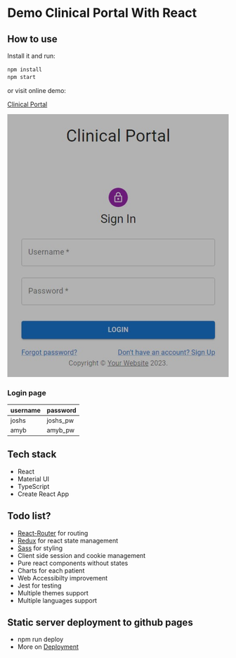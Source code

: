 # Demo Clinical Portal With React

## How to use
Install it and run:

```sh
npm install
npm start
```

or visit online demo: 

[Clinical Portal](https://jimuyouyou.github.io/clinical-portal)

![Login Page](https://raw.githubusercontent.com/jimuyouyou/clinical-portal/main/public/login.jpeg  "Screenshots")

### Login page
| username | password |
| -------- | -------- |
| joshs    | joshs_pw |
| amyb     | amyb_pw  |

## Tech stack
- React
- Material UI
- TypeScript
- Create React App

## Todo list?
- [React-Router](https://reactrouter.com/en/main) for routing
- [Redux](https://redux.js.org/) for react state management
- [Sass](https://sass-lang.com/) for styling
- Client side session and cookie management
- Pure react components without states
- Charts for each patient
- Web Accessibilty improvement
- Jest for testing
- Multiple themes support
- Multiple languages support

## Static server deployment to github pages
- npm run deploy
- More on [Deployment](https://create-react-app.dev/docs/deployment/)
